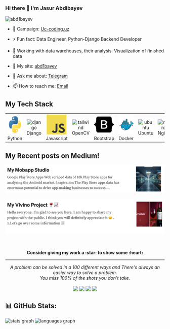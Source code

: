 ### Hi there 👋 I'm Jasur Abdibayev

<img src="https://camo.githubusercontent.com/a8f4872b23bda8f313c956a5ec08633d4f61077e7ed517df780ffd03e6127576/68747470733a2f2f6b6f6d617265762e636f6d2f67687076632f3f757365726e616d653d616264756c6c61616264756b756c6f76266c6162656c3d50726f66696c65253230766965777326636f6c6f723d306537356236267374796c653d666c6174" alt="abd1bayev" data-canonical-src="https://komarev.com/ghpvc/?username=abd1bayev&amp;label=Profile%20views&amp;color=0e75b6&amp;style=flat" style="max-width: 110%;">


<div align="left">
	
- 🏢 Campaign: [Uc-coding.uz](https://uc-coding.uz/)
	
- ⚡ Fun fact: Data Engineer, Python-Django Backend Developer 	

- 🎯 Working with data warehouses, their analysis. Visualization of finished data
	
- 🔋 My site: [abd1bayev](https://abd1bayev.up.railway.app/)

- 💬 Ask me about: [Telegram](https://t.me/abd1bayev)

- 📫 How to reach me: [Email](https://jasurabdibayev0@gmail.com)



</div>
<h2>My Tech Stack</h2>
<table>
  <tr>
    <td align="center">
      <img alt="python" height=64px src="https://raw.githubusercontent.com/devicons/devicon/master/icons/python/python-original.svg">
      <br>Python
    </td>
    <td align="center">
      <img alt="django" height=64px src="https://cdn.worldvectorlogo.com/logos/django.svg">
      <br>Django
    </td>
    <td align="center">
      <img alt="javascript" height=64px src="https://raw.githubusercontent.com/devicons/devicon/master/icons/javascript/javascript-original.svg">
      <br>Javascript
    </td>
    <td align="center">
      <img alt="tailwind" height=64px src="https://opencv.org/wp-content/uploads/2021/01/OpenCV-logo.png">
      <br>OpenCV
    </td>
    <td align="center">
      <img alt="bootstrap" height=64px src="https://raw.githubusercontent.com/devicons/devicon/master/icons/bootstrap/bootstrap-plain.svg">
      <br>Bootstrap
    </td>
    <td align="center">
      <img alt="docker" height=64px src="https://raw.githubusercontent.com/devicons/devicon/master/icons/docker/docker-original.svg">
      <br>Docker
    </td>
    <td align="center">
      <img alt="ubuntu" height=64px src="https://user-images.githubusercontent.com/39632170/109294252-25681c80-7857-11eb-9ec4-4fbdad9fadfc.png">
      <br>Ubuntu
    </td>
    <td align="center">
      <img alt="nginx" height=64px src="https://cdn.worldvectorlogo.com/logos/nginx-1.svg">
      <br>Nginx
    </td>
    <td align="center">
      <img alt="aws" height=64px src="https://cdn.worldvectorlogo.com/logos/aws-logo.svg">
      <br>AWS
    </td>
    <td align="center">
      <img alt="bash" height=64px src="https://raw.githubusercontent.com/devicons/devicon/master/icons/linux/linux-original.svg">
      <br>BASH
    </td>
    <td align="center">
      <img alt="postgresql" height=64px src="https://raw.githubusercontent.com/devicons/devicon/master/icons/postgresql/postgresql-original.svg">
      <br>PostgreSQL
    </td>
    <td align="center">
      <img alt="pycharm" height=64px src="https://raw.githubusercontent.com/devicons/devicon/master/icons/pycharm/pycharm-original.svg">
      <br>PyCharm
    </td>
    
  </tr>
  
</table>


<h2>My Recent posts on Medium!</h2>


<a target="_blank" href="https://medium.com/@jasurabdibayev0/my-mobapp-studio-1fe1fa0fb7f6"><img src="assets/blog.png" alt="Recent Article on medium 1"></img></a>

<a target="_blank" href="https://medium.com/@jasurabdibayev0/my-vivino-project-e405a9833e6d"><img src="assets/blog2.png" alt="Recent Article on medium 2"></img></a>

<br>

<p align="center">
	<strong>Consider giving my work a :star: to show some :heart:</strong>
</p>

<hr>
<p align="center">
   <i>A problem can be solved in a 100 different ways and There's always an easier way to solve a problem.</i>
   <br>
   <i>You miss 100% of the shots you don't take.</i>
   <br>
<br>
<a target="_blank" href="https://abd1bayev.vercel.app/"><img src="https://img.shields.io/badge/-WEB-FF4088?style=for-the-badge&logo=Hugo&logoColor=white"></img></a>	
<a target="_blank" href="https://www.linkedin.com/in/jasur-abdibayev-a94109241/"><img src="https://img.shields.io/badge/-LinkedIn-0077B5?style=for-the-badge&logo=Linkedin&logoColor=white"></img></a>
<a target="_blank" href="mailto:jasurabdibayev0@gmail.com"><img src="https://img.shields.io/badge/-Gmail-D14836?style=for-the-badge&logo=Gmail&logoColor=white"></img></a>
<a target="_blank" href="https://medium.com/@jasurabdibayev0"><img src="https://img.shields.io/badge/-Medium-12100E?style=for-the-badge&logo=Medium&logoColor=white"></img></a>

<br>

</p>  


## 📊 GitHub Stats:
<div align="left">
  <img src="https://github-readme-stats.vercel.app/api?hide_title=false&hide_rank=false&show_icons=true&include_all_commits=true&count_private=true&disable_animations=false&theme=nightowl&locale=en&hide_border=false&username=abd1bayev" 		height="150" alt="stats graph"  />
	 
  <img src="https://github-readme-stats.vercel.app/api/top-langs?locale=en&hide_title=false&layout=compact&card_width=320&langs_count=5&theme=nightowl&hide_border=false&username=abd1bayev" height="150" alt="languages graph"  />
</div>
